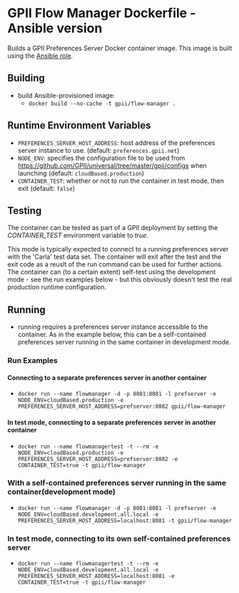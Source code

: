 # GPII Flow Manager Dockerfile - Ansible version

Builds a GPII Preferences Server Docker container image. This image is built using the [Ansible role](https://github.com/gpii-ops/ansible-flow-manager).

## Building

- build Ansible-provisioned image:
  - `docker build --no-cache -t gpii/flow-manager .`

## Runtime Environment Variables

- `PREFERENCES_SERVER_HOST_ADDRESS`: host address of the preferences server instance to use. (default: `preferences.gpii.net`)
- `NODE_ENV`: specifies the configuration file to be used from https://github.com/GPII/universal/tree/master/gpii/configs when launching (default: `cloudBased.production`)
- `CONTAINER_TEST`: whether or not to run the container in test mode, then exit (default: `false`)

## Testing

The container can be tested as part of a GPII deployment by setting the *CONTAINER_TEST* environment variable to *true*.

This mode is typically expected to connect to a running preferences server with the 'Carla' test data set. The container will exit after the test and the exit code as a reuslt of the run command can be used for further actions. The container can (to a certain extent) self-test using the development mode - see the run examples below - but this obviously doesn't test the real production runtime configuration.

## Running

- running requires a preferences server instance accessible to the container. As in the example below, this can be a self-contained preferences server running in the same container in development mode.

### Run Examples

#### Connecting to a separate preferences server in another container

- `docker run --name flowmanager -d -p 8081:8081 -l prefserver -e NODE_ENV=cloudBased.production -e PREFERENCES_SERVER_HOST_ADDRESS=prefserver:8082 gpii/flow-manager`

#### In test mode, connecting to a separate preferences server in another container

- `docker run --name flowmanagertest -t --rm -e NODE_ENV=cloudBased.production -e PREFERENCES_SERVER_HOST_ADDRESS=prefserver:8082 -e CONTAINER_TEST=true -t gpii/flow-manager`

### With a self-contained preferences server running in the same container(development mode)

- `docker run --name flowmanager -d -p 8081:8081 -l prefserver -e NODE_ENV=cloudBased.development.all.local -e PREFERENCES_SERVER_HOST_ADDRESS=localhost:8081 -t gpii/flow-manager`

### In test mode, connecting to its own self-contained preferences server

- `docker run --name flowmanagertest -t --rm -e NODE_ENV=cloudBased.development.all.local -e PREFERENCES_SERVER_HOST_ADDRESS=localhost:8081 -e CONTAINER_TEST=true -t gpii/flow-manager`
